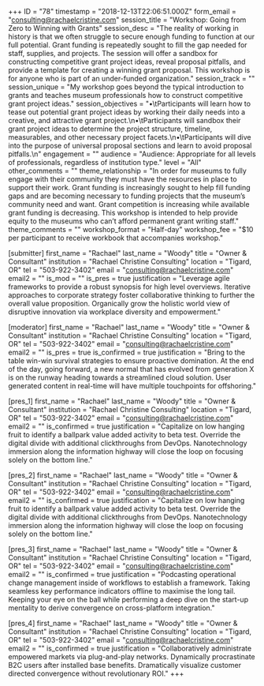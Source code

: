 +++
ID = "78"
timestamp = "2018-12-13T22:06:51.000Z"
form_email = "consulting@rachaelcristine.com"
session_title = "Workshop: Going from Zero to Winning with Grants"
session_desc = "The reality of working in history is that we often struggle to secure enough funding to function at our full potential. Grant funding is repeatedly sought to fill the gap needed for staff, supplies, and projects. The session will offer a sandbox for constructing competitive grant project ideas, reveal proposal pitfalls, and provide a template for creating a winning grant proposal. This workshop is for anyone who is part of an under-funded organization."
session_track = ""
session_unique = "My workshop goes beyond the typical introduction to grants and teaches museum professionals how to construct competitive grant project ideas."
session_objectives = "•\tParticipants will learn how to tease out potential grant project ideas by working their daily needs into a creative, and attractive grant project.\n•\tParticipants will sandbox their grant project ideas to determine the project structure, timeline, measurables, and other necessary project facets.\n•\tParticipants will dive into the purpose of universal proposal sections and learn to avoid proposal pitfalls.\n"
engagement = ""
audience = "Audience: Appropriate for all levels of professionals, regardless of institution type."
level = "All"
other_comments = ""
theme_relationship = "In order for museums to fully engage with their community they must have the resources in place to support their work. Grant funding is increasingly sought to help fill funding gaps and are becoming necessary to funding projects that the museum’s community need and want. Grant competition is increasing while available grant funding is decreasing. This workshop is intended to help provide equity to the museums who can’t afford permanent grant writing staff."
theme_comments = ""
workshop_format = "Half-day"
workshop_fee = "$10 per participant to receive workbook that accompanies workshop."

[submitter]
first_name = "Rachael"
last_name = "Woody"
title = "Owner & Consultant"
institution = "Rachael Christine Consulting"
location = "Tigard, OR"
tel = "503-922-3402"
email = "consulting@rachaelcristine.com"
email2 = ""
is_mod = ""
is_pres = true
justification = "Leverage agile frameworks to provide a robust synopsis for high level overviews. Iterative approaches to corporate strategy foster collaborative thinking to further the overall value proposition. Organically grow the holistic world view of disruptive innovation via workplace diversity and empowerment."

[moderator]
first_name = "Rachael"
last_name = "Woody"
title = "Owner & Consultant"
institution = "Rachael Christine Consulting"
location = "Tigard, OR"
tel = "503-922-3402"
email = "consulting@rachaelcristine.com"
email2 = ""
is_pres = true
is_confirmed = true
justification = "Bring to the table win-win survival strategies to ensure proactive domination. At the end of the day, going forward, a new normal that has evolved from generation X is on the runway heading towards a streamlined cloud solution. User generated content in real-time will have multiple touchpoints for offshoring."

[pres_1]
first_name = "Rachael"
last_name = "Woody"
title = "Owner & Consultant"
institution = "Rachael Christine Consulting"
location = "Tigard, OR"
tel = "503-922-3402"
email = "consulting@rachaelcristine.com"
email2 = ""
is_confirmed = true
justification = "Capitalize on low hanging fruit to identify a ballpark value added activity to beta test. Override the digital divide with additional clickthroughs from DevOps. Nanotechnology immersion along the information highway will close the loop on focusing solely on the bottom line."

[pres_2]
first_name = "Rachael"
last_name = "Woody"
title = "Owner & Consultant"
institution = "Rachael Christine Consulting"
location = "Tigard, OR"
tel = "503-922-3402"
email = "consulting@rachaelcristine.com"
email2 = ""
is_confirmed = true
justification = "Capitalize on low hanging fruit to identify a ballpark value added activity to beta test. Override the digital divide with additional clickthroughs from DevOps. Nanotechnology immersion along the information highway will close the loop on focusing solely on the bottom line."

[pres_3]
first_name = "Rachael"
last_name = "Woody"
title = "Owner & Consultant"
institution = "Rachael Christine Consulting"
location = "Tigard, OR"
tel = "503-922-3402"
email = "consulting@rachaelcristine.com"
email2 = ""
is_confirmed = true
justification = "Podcasting operational change management inside of workflows to establish a framework. Taking seamless key performance indicators offline to maximise the long tail. Keeping your eye on the ball while performing a deep dive on the start-up mentality to derive convergence on cross-platform integration."

[pres_4]
first_name = "Rachael"
last_name = "Woody"
title = "Owner & Consultant"
institution = "Rachael Christine Consulting"
location = "Tigard, OR"
tel = "503-922-3402"
email = "consulting@rachaelcristine.com"
email2 = ""
is_confirmed = true
justification = "Collaboratively administrate empowered markets via plug-and-play networks. Dynamically procrastinate B2C users after installed base benefits. Dramatically visualize customer directed convergence without revolutionary ROI."
+++
